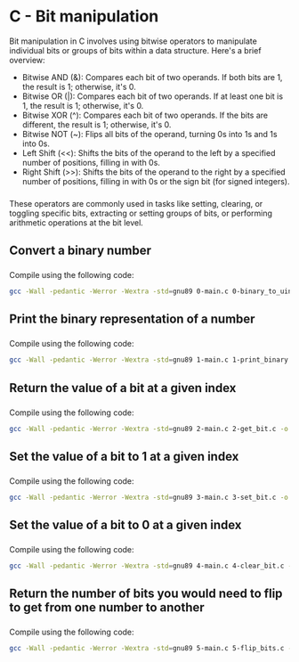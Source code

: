 # C - Bit manipulation
Bit manipulation in C involves using bitwise operators to manipulate individual bits or groups of bits within a data structure. Here's a brief overview:
- Bitwise AND (&): Compares each bit of two operands. If both bits are 1, the result is 1; otherwise, it's 0.
- Bitwise OR (|): Compares each bit of two operands. If at least one bit is 1, the result is 1; otherwise, it's 0.
- Bitwise XOR (^): Compares each bit of two operands. If the bits are different, the result is 1; otherwise, it's 0.
- Bitwise NOT (~): Flips all bits of the operand, turning 0s into 1s and 1s into 0s.
- Left Shift (<<): Shifts the bits of the operand to the left by a specified number of positions, filling in with 0s.
- Right Shift (>>): Shifts the bits of the operand to the right by a specified number of positions, filling in with 0s or the sign bit (for signed integers).
###
These operators are commonly used in tasks like setting, clearing, or toggling specific bits, extracting or setting groups of bits, or performing arithmetic operations at the bit level.
## Convert a binary number
###
Compile using the following code:
```sh
gcc -Wall -pedantic -Werror -Wextra -std=gnu89 0-main.c 0-binary_to_uint.c -o a
```
## Print the binary representation of a number
###
Compile using the following code:
```sh
gcc -Wall -pedantic -Werror -Wextra -std=gnu89 1-main.c 1-print_binary.c _putchar.c -o b
```
## Return the value of a bit at a given index
###
Compile using the following code:
```sh
gcc -Wall -pedantic -Werror -Wextra -std=gnu89 2-main.c 2-get_bit.c -o c
```
## Set the value of a bit to 1 at a given index
###
Compile using the following code:
```sh
gcc -Wall -pedantic -Werror -Wextra -std=gnu89 3-main.c 3-set_bit.c -o d
```
## Set the value of a bit to 0 at a given index
###
Compile using the following code:
```sh
gcc -Wall -pedantic -Werror -Wextra -std=gnu89 4-main.c 4-clear_bit.c -o e
```
## Return the number of bits you would need to flip to get from one number to another
###
Compile using the following code:
```sh
gcc -Wall -pedantic -Werror -Wextra -std=gnu89 5-main.c 5-flip_bits.c -o f
```
